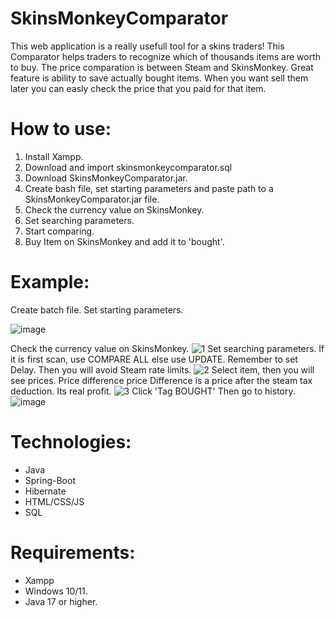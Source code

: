 # SkinsMonkeyComparator
This web application is a really usefull tool for a skins traders! This Comparator helps traders to recognize which of thousands items are worth to buy. The price comparation is between Steam and SkinsMonkey. Great feature is ability to save actually bought items. When you want sell them later you can easly check the price that you paid for that item.

# How to use: 
1. Install Xampp.
2. Download and import skinsmonkeycomparator.sql
3. Download SkinsMonkeyComparator.jar.
4. Create bash file, set starting parameters and paste path to a SkinsMonkeyComparator.jar file.
5. Check the currency value on SkinsMonkey.
6. Set searching parameters.
7. Start comparing.
8. Buy Item on SkinsMonkey and add it to 'bought'.

# Example:
Create batch file. Set starting parameters.

![image](https://github.com/user-attachments/assets/797deaff-93c0-4032-83e5-5650bd3a8647)

Check the currency value on SkinsMonkey.
![1](https://github.com/user-attachments/assets/639c291f-04da-4a9a-a45b-006669b129ff)
Set searching parameters. If it is first scan, use COMPARE ALL else use UPDATE. Remember to set Delay. Then you will avoid Steam rate limits.
![2](https://github.com/user-attachments/assets/3c3f9ec5-e2c8-4684-9838-c0a87242403f)
Select item, then you will see prices. Price difference price Difference is a price after the steam tax deduction. Its real profit. 
![3](https://github.com/user-attachments/assets/ecdc1759-ed86-4bea-a4b1-8755d3f035fd)
Click 'Tag BOUGHT' Then go to history.
![image](https://github.com/user-attachments/assets/d1bdc109-e011-42e7-9581-4dae22490c75)

# Technologies:
- Java
- Spring-Boot
- Hibernate
- HTML/CSS/JS
- SQL

# Requirements:
- Xampp
- Windows 10/11.
- Java 17 or higher.
